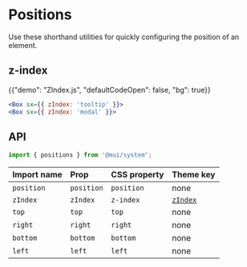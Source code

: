# Positions

<p class="description">Use these shorthand utilities for quickly configuring the position of an element.</p>

## z-index

{{"demo": "ZIndex.js", "defaultCodeOpen": false, "bg": true}}

```jsx
<Box sx={{ zIndex: 'tooltip' }}>
<Box sx={{ zIndex: 'modal' }}>
```

## API

```js
import { positions } from '@mui/system';
```

| Import name | Prop       | CSS property | Theme key                                                                  |
| :---------- | :--------- | :----------- | :------------------------------------------------------------------------- |
| `position`  | `position` | `position`   | none                                                                       |
| `zIndex`    | `zIndex`   | `z-index`    | [`zIndex`](/material-ui/customization/default-theme/?expand-path=$.zIndex) |
| `top`       | `top`      | `top`        | none                                                                       |
| `right`     | `right`    | `right`      | none                                                                       |
| `bottom`    | `bottom`   | `bottom`     | none                                                                       |
| `left`      | `left`     | `left`       | none                                                                       |
